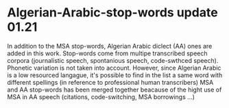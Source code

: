 # Algerian-Arabic-stop-words update 01.21
In addition to the MSA stop-words, Algerian Arabic diclect (AA) ones are added in this work.
Stop-words come from multipe transcribed speech corpora (journalistic speech, spontanious speech, code-swthced speech). Phonetic variation is not taken into account.
However, since Algerian Arabic is a low resourced langague, it's possible to find in the list a same word with different spellings (in reference to professional human transcribers)
MSA and AA stop-words has been merged together beacause of the hight use of MSA in AA speech (citations, code-switching, MSA borrowings ...)
